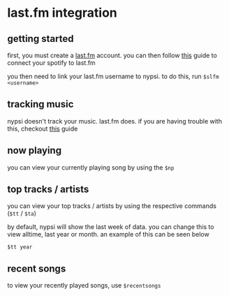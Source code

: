 # last.fm integration

## getting started

first, you must create a [last.fm](https://last.fm) account. you can then follow
[this](https://community.spotify.com/t5/FAQs/How-can-I-connect-Spotify-to-Last-fm/ta-p/4795301) guide to connect your spotify
to last.fm

you then need to link your last.fm username to nypsi. to do this, run `$slfm <username>`

## tracking music

nypsi doesn't track your music. last.fm does. if you are having trouble with this, checkout
[this](https://support.last.fm/t/spotify-has-stopped-scrobbling-what-can-i-do/3184) guide

## now playing

you can view your currently playing song by using the `$np`

## top tracks / artists

you can view your top tracks / artists by using the respective commands (`$tt` / `$ta`)

by default, nypsi will show the last week of data. you can change this to view alltime, last year or month. an example of
this can be seen below

`$tt year`

## recent songs

to view your recently played songs, use `$recentsongs`
